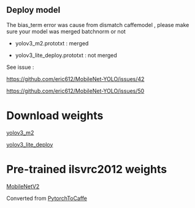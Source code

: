 ## Deploy model

The bias_term error was cause from dismatch caffemodel , please make sure your model was merged batchnorm or not 

* yolov3_m2.prototxt : merged 

* yolov3_lite_deploy.prototxt : not merged


See issue :

https://github.com/eric612/MobileNet-YOLO/issues/42

https://github.com/eric612/MobileNet-YOLO/issues/50

# Download weights

[yolov3_m2](https://drive.google.com/open?id=1cGBfKUguNJUmlciJ-m26DrtkJ3-HlaLi)

[yolov3_lite_deploy](https://drive.google.com/open?id=1rh6tbnDXRyoTWhhdm5NtjXuFST0PJHD1)

# Pre-trained ilsvrc2012 weights

[MobileNetV2](https://drive.google.com/open?id=1RgT7jrYFJ0Ub_CF5zdfP3ExwHKDftPik)

Converted from [PytorchToCaffe](https://github.com/xxradon/PytorchToCaffe)
